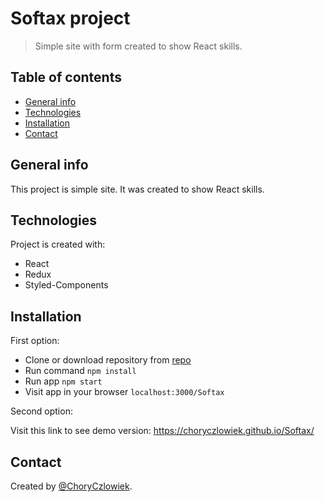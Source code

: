 # Softax project
> Simple site with form created to show React skills.

## Table of contents
* [General info](#general-info)
* [Technologies](#technologies)
* [Installation](#installation)
* [Contact](#contact)

## General info
This project is simple site. It was created to show React skills.

## Technologies
Project is created with:

* React
* Redux
* Styled-Components

## Installation

First option:

* Clone or download repository from [repo](https://github.com/ChoryCzlowiek/Softax.git)
* Run command `npm install`
* Run app `npm start`
* Visit app in your browser `localhost:3000/Softax`


Second option:

Visit this link to see demo version: https://choryczlowiek.github.io/Softax/

## Contact
Created by [@ChoryCzlowiek](https://github.com/ChoryCzlowiek).
